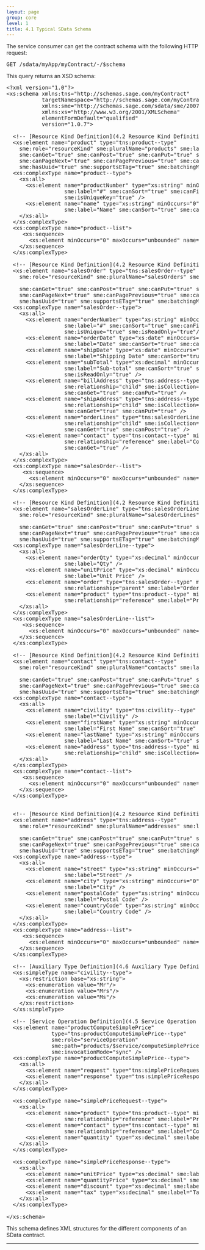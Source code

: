 ```yaml
---
layout: page
group: core
level: 1
title: 4.1 Typical SData Schema
---
```


The service consumer can get the contract schema with the following HTTP
request:

<pre>GET /sdata/myApp/myContract/-/$schema</pre>

This query returns an XSD schema:

<pre>&lt;?xml version="1.0"?&gt;
&lt;xs:schema xmlns:tns="http://schemas.sage.com/myContract" 
           targetNamespace="http://schemas.sage.com/myContract" 
           xmlns:sme="http://schemas.sage.com/sdata/sme/2007" 
           xmlns:xs="http://www.w3.org/2001/XMLSchema"
           elementFormDefault="qualified" 
           version="1.0.7"&gt;

  &lt;!-- [Resource Kind Definition](4.2 Resource Kind Definition "4.2 Resource Kind Definition") --&gt;
&nbsp; &lt;xs:element name="product" type="tns:product--type" 
    sme:role="resourceKind" sme:pluralName="products" sme:label="Product"
    sme:canGet="true" sme:canPost="true" sme:canPut="true" sme:canDelete="true"
    sme:canPageNext="true" sme:canPagePrevious="true" sme:canPageIndex="true" 
    sme:hasUuid="true" sme:supportsETag="true" sme:batchingMode="syncOrAsync" /&gt;
&nbsp; &lt;xs:complexType name="product--type"&gt;
&nbsp;&nbsp;&nbsp; &lt;xs:all&gt;
&nbsp;&nbsp;&nbsp;&nbsp;&nbsp; &lt;xs:element name="productNumber" type="xs:string" minOccurs="0"
                  sme:label="#" sme:canSort="true" sme:canFilter="true" sme:precedence="1" 
                  sme:isUniqueKey="true" /&gt;
&nbsp;&nbsp;&nbsp;&nbsp;&nbsp; &lt;xs:element name="name" type="xs:string" minOccurs="0" 
                  sme:label="Name" sme:canSort="true" sme:canFilter="true" sme:precedence="1"/&gt;
&nbsp;&nbsp;&nbsp; &lt;/xs:all&gt;
&nbsp; &lt;/xs:complexType&gt;
 &nbsp;&lt;xs:complexType name="product--list"&gt;
 &nbsp;&nbsp;&nbsp; &lt;xs:sequence&gt;
       &lt;xs:element&nbsp;minOccurs="0"&nbsp;maxOccurs="unbounded"&nbsp;name="product"&nbsp;type="tns:product--type" /&gt;
    &lt;/xs:sequence&gt;
&nbsp; &lt;/xs:complexType&gt;

  &lt;!-- [Resource Kind Definition](4.2 Resource Kind Definition "4.2 Resource Kind Definition") --&gt;
  &lt;xs:element name="salesOrder" type="tns:salesOrder--type" 
    sme:role="resourceKind" sme:pluralName="salesOrders" sme:label="Sales Order"

    sme:canGet="true" sme:canPost="true" sme:canPut="true" sme:canDelete="true"
    sme:canPageNext="true" sme:canPagePrevious="true" sme:canPageIndex="true" 
    sme:hasUuid="true" sme:supportsETag="true" sme:batchingMode="syncOrAsync" /&gt;
&nbsp; &lt;xs:complexType name="salesOrder--type"&gt;
&nbsp;&nbsp;&nbsp; &lt;xs:all&gt;
      &lt;xs:element name="orderNumber" type="xs:string" minOccurs="0"
                  sme:label="#" sme:canSort="true" sme:canFilter="true" sme:precedence="1" 
                  sme:isUnique="true" sme:isReadOnly="true"/&gt;
&nbsp;&nbsp;&nbsp;&nbsp;&nbsp; &lt;xs:element name="orderDate" type="xs:date" minOccurs="0"
                  sme:label="Date" sme:canSort="true" sme:canFilter="true" sme:precedence="2" /&gt;
&nbsp;&nbsp;&nbsp;&nbsp;&nbsp; &lt;xs:element name="shipDate" type="xs:date" minOccurs="0" nillable="true"
                  sme:label="Shipping Date" sme:canSort="true" sme:canFilter="true" sme:precedence="3" /&gt;
&nbsp;&nbsp;&nbsp;&nbsp;&nbsp; &lt;xs:element name="subTotal" type="xs:decimal" minOccurs="0"
                  sme:label="Sub-total" sme:canSort="true" sme:canFilter="true" sme:precedence="2" 
                  sme:isReadOnly="true" /&gt;
&nbsp;&nbsp;&nbsp;&nbsp;&nbsp; &lt;xs:element name="billAddress" type="tns:address--type" minOccurs="0"
                  sme:relationship="child" sme:isCollection="false" sme:label="Billing Address" 
                  sme:canGet="true" sme:canPut="true" /&gt;
&nbsp;&nbsp;&nbsp;&nbsp;&nbsp; &lt;xs:element name="shipAddress" type="tns:address--type" minOccurs="0"
                  sme:relationship="child" sme:isCollection="false" sme:label="Shipping Address" 
                  sme:canGet="true" sme:canPut="true" /&gt;
&nbsp;&nbsp;&nbsp;&nbsp;&nbsp; &lt;xs:element name="orderLines" type="tns:salesOrderLine--list" minOccurs="0"
                  sme:relationship="child" sme:isCollection="true" sme:label="Order Lines" 
&nbsp;&nbsp;&nbsp;&nbsp;&nbsp;&nbsp;&nbsp;&nbsp;&nbsp;&nbsp;&nbsp;&nbsp;&nbsp;&nbsp;&nbsp;&nbsp;&nbsp; sme:canGet="true" sme:canPost="true" /&gt;
&nbsp;&nbsp;&nbsp;&nbsp;&nbsp; &lt;xs:element name="contact" type="tns:contact--type" minOccurs="0"
                  sme:relationship="reference" sme:label="Contact" 
&nbsp;&nbsp;&nbsp;&nbsp;&nbsp;&nbsp;&nbsp;&nbsp;&nbsp;&nbsp;&nbsp;&nbsp;&nbsp;&nbsp;&nbsp;&nbsp;&nbsp; sme:canGet="true" /&gt;
&nbsp;&nbsp;&nbsp; &lt;/xs:all&gt;
&nbsp; &lt;/xs:complexType&gt;
 &nbsp;&lt;xs:complexType name="salesOrder--list"&gt;
 &nbsp;&nbsp;&nbsp; &lt;xs:sequence&gt;
       &lt;xs:element&nbsp;minOccurs="0"&nbsp;maxOccurs="unbounded"&nbsp;name="salesOrder"&nbsp;type="tns:salesOrder--type" /&gt;
    &lt;/xs:sequence&gt;
&nbsp; &lt;/xs:complexType&gt;

  &lt;!-- [Resource Kind Definition](4.2 Resource Kind Definition "4.2 Resource Kind Definition") --&gt;
  &lt;xs:element name="salesOrderLine" type="tns:salesOrderLine--type" 
    sme:role="resourceKind" sme:pluralName="salesOrderLines" sme:label="Sales Order Line"

    sme:canGet="true" sme:canPost="true" sme:canPut="true" sme:canDelete="true"
    sme:canPageNext="true" sme:canPagePrevious="true" sme:canPageIndex="true" 
    sme:hasUuid="true" sme:supportsETag="true" sme:batchingMode="syncOrAsync" /&gt;
&nbsp; &lt;xs:complexType name="salesOrderLine--type"&gt;
&nbsp;&nbsp;&nbsp; &lt;xs:all&gt;
&nbsp;&nbsp;&nbsp;&nbsp;&nbsp; &lt;xs:element name="orderQty" type="xs:decimal" minOccurs="0"
                  sme:label="Qty" /&gt;
      &lt;xs:element name="unitPrice" type="xs:decimal" minOccurs="0"
                  sme:label="Unit Price" /&gt;
&nbsp;&nbsp;&nbsp;&nbsp;&nbsp; &lt;xs:element name="order" type="tns:salesOrder--type" minOccurs="0"
                  sme:relationship="parent" sme:label="Order" /&gt;
&nbsp;&nbsp;&nbsp;&nbsp;&nbsp; &lt;xs:element name="product" type="tns:product--type" minOccurs="0"
                  sme:relationship="reference" sme:label="Product" /&gt;
&nbsp;&nbsp;&nbsp; &lt;/xs:all&gt;
&nbsp; &lt;/xs:complexType&gt;
 &nbsp;&lt;xs:complexType name="salesOrderLine--list"&gt;
 &nbsp;&nbsp;&nbsp; &lt;xs:sequence&gt;
       &lt;xs:element&nbsp;minOccurs="0"&nbsp;maxOccurs="unbounded"&nbsp;name="salesOrderLine"&nbsp;type="tns:salesOrderLine--type" /&gt;
    &lt;/xs:sequence&gt;
&nbsp; &lt;/xs:complexType&gt;

  &lt;!-- [Resource Kind Definition](4.2 Resource Kind Definition "4.2 Resource Kind Definition") --&gt;
  &lt;xs:element name="contact" type="tns:contact--type"
    sme:role="resourceKind" sme:pluralName="contacts" sme:label="Contact"

    sme:canGet="true" sme:canPost="true" sme:canPut="true" sme:canDelete="true"
    sme:canPageNext="true" sme:canPagePrevious="true" sme:canPageIndex="true" 
    sme:hasUuid="true" sme:supportsETag="true" sme:batchingMode="syncOrAsync" /&gt;
&nbsp; &lt;xs:complexType name="contact--type"&gt;
&nbsp;&nbsp;&nbsp; &lt;xs:all&gt;
&nbsp;&nbsp;&nbsp;&nbsp;&nbsp; &lt;xs:element name="civility" type="tns:civility--type" minOccurs="0"
                  sme:label="Civility" /&gt;
&nbsp;&nbsp;&nbsp;&nbsp;&nbsp; &lt;xs:element name="firstName" type="xs:string" minOccurs="0"
                  sme:label="First Name" sme:canSort="true" sme:canFilter="true" sme:precedence="1" /&gt; 
&nbsp;&nbsp;&nbsp;&nbsp;&nbsp; &lt;xs:element name="lastName" type="xs:string" minOccurs="0"
                  sme:label="Last Name" sme:canSort="true" sme:canFilter="true" sme:precedence="1" /&gt; 
&nbsp;&nbsp;&nbsp;&nbsp;&nbsp; &lt;xs:element name="address" type="tns:address--type" minOccurs="0"
                  sme:relationship="child" sme:isCollection="false" sme:label="Address" /&gt; 
&nbsp;&nbsp;&nbsp; &lt;/xs:all&gt;
&nbsp; &lt;/xs:complexType&gt;
 &nbsp;&lt;xs:complexType name="contact--list"&gt;
 &nbsp;&nbsp;&nbsp; &lt;xs:sequence&gt;
       &lt;xs:element&nbsp;minOccurs="0"&nbsp;maxOccurs="unbounded"&nbsp;name="contact"&nbsp;type="tns:contact--type" /&gt;
    &lt;/xs:sequence&gt;
&nbsp; &lt;/xs:complexType&gt;

&nbsp; 
  &lt;!-- [Resource Kind Definition](4.2 Resource Kind Definition "4.2 Resource Kind Definition") --&gt;
  &lt;xs:element name="address" type="tns:address--type"
    sme:role="resourceKind" sme:pluralName="addresses" sme:label="Address"

    sme:canGet="true" sme:canPost="true" sme:canPut="true" sme:canDelete="true"
    sme:canPageNext="true" sme:canPagePrevious="true" sme:canPageIndex="true" 
    sme:hasUuid="true" sme:supportsETag="true" sme:batchingMode="syncOrAsync" /&gt;
  &lt;xs:complexType name="address--type"&gt;
&nbsp;&nbsp;&nbsp; &lt;xs:all&gt;
&nbsp;&nbsp;&nbsp;&nbsp;&nbsp; &lt;xs:element name="street" type="xs:string" minOccurs="0"
                  sme:label="Street" /&gt; 
&nbsp;&nbsp;&nbsp;&nbsp;&nbsp; &lt;xs:element name="city" type="xs:string" minOccurs="0"
                  sme:label="City" /&gt;
&nbsp;&nbsp;&nbsp;&nbsp;&nbsp; &lt;xs:element name="postalCode" type="xs:string" minOccurs="0"
                  sme:label="Postal Code" /&gt;
&nbsp;&nbsp;&nbsp;&nbsp;&nbsp; &lt;xs:element name="countryCode" type="xs:string" minOccurs="0"
                  sme:label="Country Code" /&gt;
&nbsp;&nbsp;&nbsp; &lt;/xs:all&gt;
&nbsp; &lt;/xs:complexType&gt;
 &nbsp;&lt;xs:complexType name="address--list"&gt;
 &nbsp;&nbsp;&nbsp; &lt;xs:sequence&gt;
       &lt;xs:element&nbsp;minOccurs="0"&nbsp;maxOccurs="unbounded"&nbsp;name="address"&nbsp;type="tns:address--type" /&gt;
    &lt;/xs:sequence&gt;
&nbsp; &lt;/xs:complexType&gt;

  &lt;!-- [Auxiliary Type Definition](4.6 Auxiliary Type Definitions "4.6 Auxiliary Type Definitions") --&gt;
  &lt;xs:simpleType name="civility--type"&gt;
&nbsp;&nbsp;&nbsp; &lt;xs:restriction base="xs:string"&gt;
&nbsp;&nbsp;&nbsp;&nbsp;&nbsp; &lt;xs:enumeration value="Mr"/&gt;
&nbsp;&nbsp;&nbsp;&nbsp;&nbsp; &lt;xs:enumeration value="Mrs"/&gt;
&nbsp;&nbsp;&nbsp;&nbsp;&nbsp; &lt;xs:enumeration value="Ms"/&gt;
&nbsp;&nbsp;&nbsp; &lt;/xs:restriction&gt;
&nbsp; &lt;/xs:simpleType&gt;

  &lt;!-- [Service Operation Definition](4.5 Service Operation and Named Query Definitions "4.5 Service Operation and Named Query Definitions") --&gt;
&nbsp; &lt;xs:element name="productComputeSimplePrice" 
&nbsp;&nbsp;&nbsp;&nbsp;&nbsp;&nbsp;&nbsp;&nbsp;&nbsp;&nbsp;&nbsp;&nbsp;&nbsp; type="tns:productComputeSimplePrice--type"
              sme:role="serviceOperation"
              sme:path="products/$service/computeSimplePrice"
&nbsp;&nbsp;&nbsp;&nbsp;&nbsp;&nbsp;&nbsp;&nbsp;&nbsp;&nbsp;&nbsp;&nbsp;&nbsp; sme:invocationMode="sync" /&gt;
&nbsp; &lt;xs:complexType name="productComputeSimplePrice--type"&gt;
&nbsp;&nbsp;&nbsp; &lt;xs:all&gt;
&nbsp;&nbsp;&nbsp;&nbsp;&nbsp; &lt;xs:element name="request" type="tns:simplePriceRequest--type" minOccurs="0" /&gt;
&nbsp;&nbsp;&nbsp;&nbsp;&nbsp; &lt;xs:element name="response" type="tns:simplePriceResponse--type" minOccurs="0" /&gt;
&nbsp;&nbsp;&nbsp; &lt;/xs:all&gt;
&nbsp; &lt;/xs:complexType&gt;
&nbsp;
&nbsp; &lt;xs:complexType name="simplePriceRequest--type"&gt;
&nbsp;&nbsp;&nbsp; &lt;xs:all&gt;
&nbsp;&nbsp;&nbsp;&nbsp;&nbsp; &lt;xs:element name="product" type="tns:product--type" minOccurs="0"
                  sme:relationship="reference" sme:label="Product" /&gt;
&nbsp;&nbsp;&nbsp;&nbsp;&nbsp; &lt;xs:element name="contact" type="tns:contact--type" minOccurs="0"
                  sme:relationship="reference" sme:label="Contact" /&gt;
&nbsp;&nbsp;&nbsp;&nbsp;&nbsp; &lt;xs:element name="quantity" type="xs:decimal" sme:label="Quantity" /&gt;
&nbsp;&nbsp;&nbsp; &lt;/xs:all&gt;
&nbsp; &lt;/xs:complexType&gt;
&nbsp;
&nbsp; &lt;xs:complexType name="simplePriceResponse--type"&gt;
&nbsp;&nbsp;&nbsp; &lt;xs:all&gt;
&nbsp;&nbsp;&nbsp;&nbsp;&nbsp; &lt;xs:element name="unitPrice" type="xs:decimal" sme:label="Unit Price" /&gt;
&nbsp;&nbsp;&nbsp;&nbsp;&nbsp; &lt;xs:element name="quantityPrice" type="xs:decimal" sme:label="Quantity Price" /&gt;
&nbsp;&nbsp;&nbsp;&nbsp;&nbsp; &lt;xs:element name="discount" type="xs:decimal" sme:label="Discount" /&gt;
&nbsp;&nbsp;&nbsp;&nbsp;&nbsp; &lt;xs:element name="tax" type="xs:decimal" sme:label="Tax" /&gt;
&nbsp;&nbsp;&nbsp; &lt;/xs:all&gt;
&nbsp; &lt;/xs:complexType&gt;

&lt;/xs:schema&gt;</pre>

This&nbsp;schema defines XML structures for the different components of an SData
contract.

* * *
